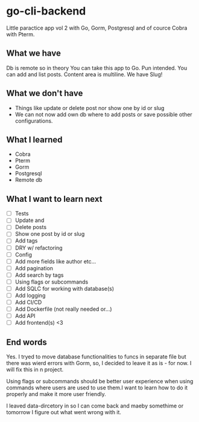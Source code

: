 # go-cli-backend

Little paractice app vol 2 with Go, Gorm, Postgresql and of cource Cobra with Pterm.

## What we have

Db is remote so in theory You can take this app to Go. Pun intended. You can add and list posts. Content area is multiline. We have Slug!

## What we don't have

- Things like update or delete post nor show one by id or slug
- We can not now add own db where to add posts or save possible other configurations.

## What I learned

- Cobra
- Pterm
- Gorm
- Postgresql
- Remote db

## What I want to learn next

- [ ] Tests
- [ ] Update and
- [ ] Delete posts
- [ ] Show one post by id or slug
- [ ] Add tags
- [ ] DRY w/ refactoring
- [ ] Config
- [ ] Add more fields like author etc...
- [ ] Add pagination
- [ ] Add search by tags
- [ ] Using flags or subcommands
- [ ] Add SQLC for working with database(s)
- [ ] Add logging
- [ ] Add CI/CD
- [ ] Add Dockerfile (not really needed or...)
- [ ] Add API
- [ ] Add frontend(s) <3

## End words

Yes. I tryed to move database functionalities to funcs in separate file but there was wierd errors with Gorm, so, I decided to leave it as is - for now. I will fix this in n project.

Using flags or subcommands should be better user experience when using commands where users are used to use them.I want to learn how to do it properly and make it more user friendly.

I leaved data-dircetory in so I can come back and maeby somethime or tomorrow I figure out what went wrong with it.
